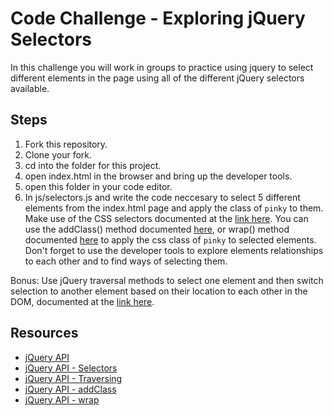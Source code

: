 

# Code Challenge - Exploring jQuery Selectors

In this challenge you will work in groups to practice using jquery to select different elements in the page using all of the different jQuery selectors available. 

## Steps

1. Fork this repository.
2. Clone your fork.
3. cd into the folder for this project.
4. open index.html in the browser and bring up the developer tools.
5. open this folder in your code editor.
6. In js/selectors.js and write the code neccesary to select 5 different elements from the index.html page and apply the class of `pinky` to them. Make use of the CSS selectors documented at the [link here](http://api.jquery.com/category/selectors/). You can use the addClass() method documented [here](http://api.jquery.com/addClass/), or wrap() method documented [here](http://api.jquery.com/wrap/) to apply the css class of `pinky` to selected elements. Don't forget to use the developer tools to explore elements relationships to each other and to find ways of selecting them.

Bonus: Use jQuery traversal methods to select one element and then switch selection to another element based on their location to each other in the DOM, documented at the [link here](http://api.jquery.com/category/traversing/).

## Resources

 * [jQuery API](http://api.jquery.com)
 * [jQuery API - Selectors](http://api.jquery.com/category/selectors/)
 * [jQuery API - Traversing](http://api.jquery.com/category/traversing/)
 * [jQuery API - addClass](http://api.jquery.com/addClass/)
 * [jQuery API - wrap](http://api.jquery.com/wrap/)


